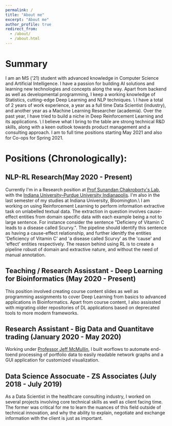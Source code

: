 ```yaml
---
permalink: /
title: "About me"
excerpt: "About me"
author_profile: true
redirect_from: 
  - /about/
  - /about.html
---
```

# Summary
I am an MS ('21) student with advanced knowledge in Computer Science and Artificial Intelligence. I have a passion for building AI solutions and learning new technologies and concepts along the way. Apart from backend as well as developmental programming, I keep a working knowledge of Statistics, cutting-edge Deep Learning and NLP techniques. \\
I have a total of 2 years of work experience, a year as a full time Data Scientist (industry), and another year as a Machine Learning Researcher (academia). Over the past year, I have tried to build a niche in Deep Reinforcement Learning and its applications. \\
I believe what I bring to the table are strong technical R&D skills, along with a keen outlook towards product management and a consulting approach. I am to full time positions starting May 2021 and also for Co-ops for Spring 2021.


# Positions (Chronologically):

## NLP-RL Research(May 2020 - Present)
Currently I'm in a Research position at [Prof Sunandan Chakroborty's Lab](https://sunchak.pages.iu.edu/causal/index.html), with the [Indiana University–Purdue University Indianapolis](https://www.iupui.edu/). I'm also in the last semester of my studies at Indiana University, Bloomington.\\
I am working on using Reinforcement Learning to perform information extractive task on unlabelled textual data. The extraction in question involves cause-effect entities from domain specific data with each example being a not to large sentence. For instance consider the sentence "Deficieny of Vitamin C leads to a disease called Scurvy.". The pipeline should identify this sentence as having a cause-effect relationship, and further idenitfy the entities 'Deficiency of Vitamin C' and 'a disease called Scurvy' as the 'cause' and 'effect' entities respectively. The reason behind using RL is to create a pipeline robust of domain and extractive nature, and without the need of manual annotation. 

## Teaching / Research Assisstant - Deep Learning for Bioinformatics (May 2020 - Present)
This position involved creating course content slides as well as programming assignments to cover Deep Learning from basics to advanced applications in Bioinformatics. Apart from course content, I also assissted with migrating older repositories of DL applications based on deprecated tools to more modern frameworks.

## Research Assistant - Big Data and Quantitave trading (January 2020 - May 2020)
Working under [Professor Jeff McMullin](https://kelley.iu.edu/faculty-research/faculty-directory/profile.cshtml?id=JEMCMULL), I built worflows to automate end-toend processing of portfolio data to easily readable network graphs and a GUI application for customized visualization.

## Data Science Assocuate - ZS Associates (July 2018 - July 2019)
As a Data Scientist in the healthcare consulting industry, I worked on several projects involving core technical skills as well as client facing time. The former was critical for me to learn the nuances of this field outside of technical innovation, and why the ability to explain, negotiate and exchange information with the client is just as important.




